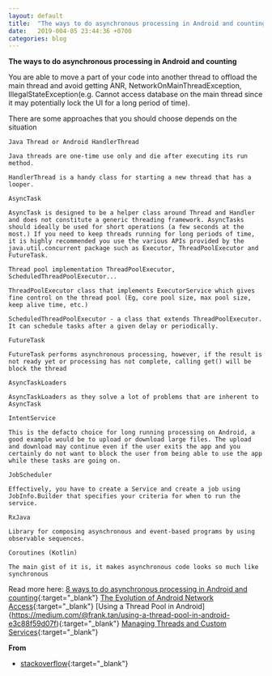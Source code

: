 ```yaml
---
layout: default
title:  "The ways to do asynchronous processing in Android and counting"
date:   2019-004-05 23:44:36 +0700
categories: blog
---
```

**The ways to do asynchronous processing in Android and counting**


You are able to move a part of your code into another thread to offload the main thread and avoid getting ANR, NetworkOnMainThreadException, IllegalStateException(e.g. Cannot access database on the main thread since it may potentially lock the UI for a long period of time).

There are some approaches that you should choose depends on the situation

``Java Thread or Android HandlerThread``

    Java threads are one-time use only and die after executing its run method.

    HandlerThread is a handy class for starting a new thread that has a looper.

``AsyncTask``

    AsyncTask is designed to be a helper class around Thread and Handler and does not constitute a generic threading framework. AsyncTasks should ideally be used for short operations (a few seconds at the most.) If you need to keep threads running for long periods of time, it is highly recommended you use the various APIs provided by the java.util.concurrent package such as Executor, ThreadPoolExecutor and FutureTask.

``Thread pool implementation ThreadPoolExecutor, ScheduledThreadPoolExecutor...``

    ThreadPoolExecutor class that implements ExecutorService which gives fine control on the thread pool (Eg, core pool size, max pool size, keep alive time, etc.)

    ScheduledThreadPoolExecutor - a class that extends ThreadPoolExecutor. It can schedule tasks after a given delay or periodically.

``FutureTask``

    FutureTask performs asynchronous processing, however, if the result is not ready yet or processing has not complete, calling get() will be block the thread

``AsyncTaskLoaders``

    AsyncTaskLoaders as they solve a lot of problems that are inherent to AsyncTask

``IntentService``

    This is the defacto choice for long running processing on Android, a good example would be to upload or download large files. The upload and download may continue even if the user exits the app and you certainly do not want to block the user from being able to use the app while these tasks are going on.

``JobScheduler``

    Effectively, you have to create a Service and create a job using JobInfo.Builder that specifies your criteria for when to run the service.

``RxJava``

    Library for composing asynchronous and event-based programs by using observable sequences.

``Coroutines (Kotlin)``

    The main gist of it is, it makes asynchronous code looks so much like synchronous

Read more here:
[8 ways to do asynchronous processing in Android and counting](https://android.jlelse.eu/8-ways-to-do-asynchronous-processing-in-android-and-counting-f634dc6fae4e){:target="_blank"}
[The Evolution of Android Network Access](https://medium.com/@elye.project/the-evolution-of-android-network-access-1e199fc6e9a2){:target="_blank"}
[Using a Thread Pool in Android]{https://medium.com/@frank.tan/using-a-thread-pool-in-android-e3c88f59d07f){:target="_blank"}
[Managing Threads and Custom Services](https://guides.codepath.com/android/Managing-Threads-and-Custom-Services#handlerthread-caveats){:target="_blank"}

**From**
*   [stackoverflow](https://stackoverflow.com/questions/6343166/how-do-i-fix-android-os-networkonmainthreadexception#49338894){:target="_blank"}